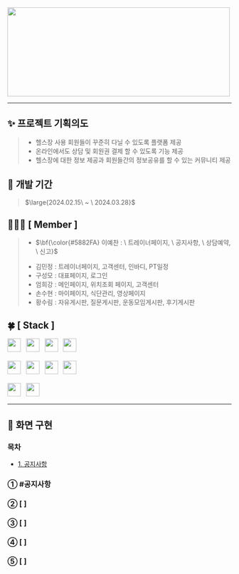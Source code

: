 <img src="https://github.com/leeyechanbal/errorCodeUnit/assets/153481748/79da3641-fdf5-4164-a656-575b861e0cc8"  width="500" height="200"/>

***

## :sparkles: 프로젝트 기획의도
> - 헬스장 사용 회원들이 꾸준히 다닐 수 있도록 플랫폼 제공
> - 온라인에서도 상담 및 회원권 결제 할 수 있도록 기능 제공
> - 헬스장에 대한 정보 제공과 회원들간의 정보공유를 할 수 있는 커뮤니티 제공


## :date: 개발 기간
> <p>$\large{2024.02.15\ ~ \ 2024.03.28}$</p>


## 🧑🏻‍💻 [ Member ]
> - <p>$\bf{\color{#5882FA} 이예찬 : \ 트레이너페이지, \ 공지사항, \ 상담예약, \ 신고}$</p>
> - 김민정 : 트레이너페이지, 고객센터, 인바디, PT일정
> - 구성모 : 대표페이지, 로그인
> - 엄희강 : 메인페이지, 위치조회 페이지, 고객센터
> - 손수현 : 마이페이지, 식단관리, 영상페이지
> - 황수림 : 자유게시판, 질문게시판, 운동모임게시판, 후기게시판


## :four_leaf_clover: [ Stack ]
<div>
  <img src="https://img.shields.io/badge/html5-E34F26?logo=html5&logoColor=white" height="30px"> &nbsp;
  <img src="https://img.shields.io/badge/css3-1572B6?logo=css3&logoColor=white" height="30px"> &nbsp;
  <img src="https://img.shields.io/badge/javascript-F7DF1E?logo=javascript&logoColor=black" height="30px"> &nbsp;
  <img src="https://img.shields.io/badge/jquery-0769AD?logo=jquery&logoColor=white" height="30px"> <br><br> 
  <img src="https://img.shields.io/badge/visualstudiocode-007ACC?logo=visualstudiocode&logoColor=white" height="30px"> &nbsp;
  <img src="https://img.shields.io/badge/eclipseide-2C2255?logo=eclipseide&logoColor=white" height="30px"> &nbsp;
  <img src="https://img.shields.io/badge/java11-007396?logo=java&logoColor=white" height="30px"> &nbsp;
  <img src="https://img.shields.io/badge/oracle-F80000?logo=visualstudiocode&logoColor=white" height="30px"> <br><br> 
  <img src="https://img.shields.io/badge/github-181717?logo=github&logoColor=white" height="30px"> &nbsp;
  <img src="https://img.shields.io/badge/apachetomcat-F8DC75?logo=apachetomcat&logoColor=black" height="30px"> 
</div>

***

## :whale2: 화면 구현
### 목차
- [1. 공지사항](#공지사항)


###  ① #공지사항
###  ② [  ]
###  ③ [  ]
###  ④ [  ]
###  ⑤ [  ]
